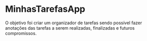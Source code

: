 # MinhasTarefasApp


O objetivo foi criar um organizador de tarefas sendo possível fazer anotações das tarefas a serem realizadas, finalizadas e futuros compromissos.
